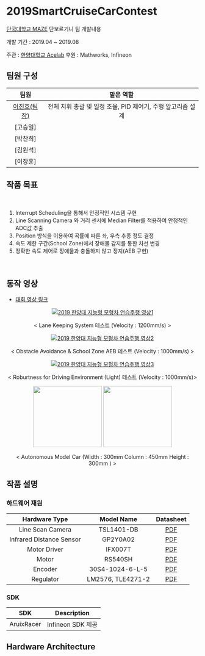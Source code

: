 # 2019SmartCruiseCarContest

[단국대학교 MAZE](https://maze.co.kr) 단보르기니 팀 개발내용

개발 기간 : 2019.04 ~ 2019.08  

주관 : [한양대학교 Acelab](https://www.acelab.org/post/2019-%EC%A7%80%EB%8A%A5%ED%98%95-%EB%AA%A8%ED%98%95%EC%B0%A8-%EA%B2%BD%EC%A7%84%EB%8C%80%ED%9A%8C-%EA%B0%9C%EC%B5%9C)
후원 : Mathworks, Infineon

## 팀원 구성

|팀원|맡은 역할|
|:---:|:---:|
|[이진호(팀장)](https://github.com/StylishPanther)| 전체 지휘 총괄 및 일정 조율, PID 제어기, 주행 알고리즘 설계 |
|[고승일]|  |
|[박찬희]|  |
|[김원석]|| 
|[이장훈]||   

## 작품 목표    
<br>

1. Interrupt Scheduling을 통해서 안정적인 시스템 구현 
2. Line Scanning Camera 와 거리 센서에 Median Filter를 적용하여 안정적인 ADC값 추출  
3. Position 방식을 이용하여 곡률에 따른 좌, 우측 추종 정도 결정  
4. 속도 제한 구간(School Zone)에서 장애물 감지를 통한 차선 변경  
5. 정확한 속도 제어로 장애물과 충돌하지 않고 정지(AEB 구현)

<br>

## 동작 영상  

- [대회 영상 링크](https://www.youtube.com/watch?v=flaqk12rfIE)  

[<p align="center">![2019 한양대 지능형 모형차 연습주행 영상1](http://img.youtube.com/vi/Tsvbdj2qF64/0.jpg)](https://youtu.be/Tsvbdj2qF64)</p>
<p align="center"> < Lane Keeping System 테스트 (Velocity : 1200mm/s) ></p>  

[<p align="center">![2019 한양대 지능형 모형차 연습주행 영상2](http://img.youtube.com/vi/ERPSh8GMcic/0.jpg)](https://youtu.be/ERPSh8GMcic)</p>
<p align="center"> < Obstacle Avoidance & School Zone AEB 테스트 (Velocity : 1000mm/s) ></p> 

[<p align="center">![2019 한양대 지능형 모형차 연습주행 영상3](http://img.youtube.com/vi/_bbNJmzZtmc/0.jpg)](https://youtu.be/_bbNJmzZtmc)</p>
<p align="center"> < Roburtness for Driving Environment (Light) 테스트 (Velocity : 1000mm/s)></p>  
<p align="center"><img src="front.png" width="180px" height="160px"> <img src="side.png" width="180px" height="160px"></p>  
<p align="center"> < Autonomous Model Car (Width : 300mm Column : 450mm Height : 300mm ) ></p>  


## 작품 설명  

### 하드웨어 재원  

|Hardware Type|Model Name|Datasheet|  
|:---:|:---:|:---:|
|Line Scan Camera|TSL1401-DB|[PDF]()|  
|Infrared Distance Sensor|GP2Y0A02|[PDF]()|  
|Motor Driver|IFX007T|[PDF]()|    
|Motor|RS540SH|[PDF]()|  
|Encoder|30S4-1024-6-L-5|[PDF]()|
|Regulator|LM2576, TLE4271-2|[PDF]()|

### SDK

|SDK|Description|  
|:---:|:---:|  
|AruixRacer|Infineon SDK 제공|  
 

## Hardware Architecture  
<!--
<p align="center">
<img width="600"  src="Image/Hardware.png">
</p> 

## System Architecture  

<p align="center">
<img width="600"  src="Image/system_Architecture1.JPG">
</p> 

<p align="center">
<img width="600"  src="Image/system_Architecture2.JPG">
</p> 
-->

<!--## Reference  
- Darknet-ROS for OpenCV4 : [tom13133/darknet_ros](https://github.com/tom13133/darknet_ros)  
- Realsense ROS package : [IntelRealSense/realsense-ros](https://github.com/IntelRealSense/realsense-ros)  
- Serial : [serial ROS package](http://wiki.ros.org/serial)  
- Joystick for ROS : [joy ROS package](http://wiki.ros.org/joy)  
- Delay the launch of a roslaunch file : [timed_roslaunch ROS package](http://wiki.ros.org/timed_roslaunch)  
- ROS with OpenCV : [vision_opencv ROS package](http://wiki.ros.org/vision_opencv)

# [AurixRacer](./docs/index.md)
## Purpose & Scope

* 지능형 모형차 대회에 사용할 수 있는 Software Platform 을 제공
* 아울러 AURIX를 활용한 학부생 실습용 프로젝트 예제

## Links

- [AurixRacer Source Code](https://github.com/realsosy/AurixRacer/)
- [AurixRacer Documentation](http://aurixracer.readthedocs.io/ko/latest/) 
- [AurixTutorial Source Code](https://github.com/realsosy/AurixTutorial/)
- [AurixTutorial Documentation](http://aurixtutorial.readthedocs.io/ko/latest/) 

## Supporting AURIX Board

- ApplicationKit_TC237
- ShieldBuddy_TC275D

[![Analytics](https://ga-beacon.appspot.com/UA-137501847-1/AurixRacer/README.md?pixel)](https://github.com/realsosy/aurixracer)

-->
